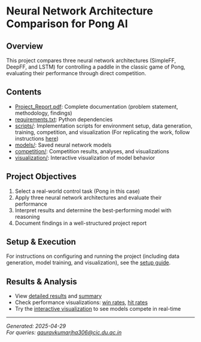 # Neural Network Architecture Comparison for Pong AI

## Overview
This project compares three neural network architectures (SimpleFF, DeepFF, and LSTM) for controlling a paddle in the classic game of Pong, evaluating their performance through direct competition.

## Contents
- [Project_Report.pdf](./Project_Report.pdf): Complete documentation (problem statement, methodology, findings)
- [requirements.txt](./requirements.txt): Python dependencies
- [scripts/](./scripts/): Implementation scripts for environment setup, data generation, training, competition, and visualization (For replicating the work, follow instructions [here](./scripts/instructions.md))
- [models/](./models/): Saved neural network models
- [competition/](./competition/): Competition results, analyses, and visualizations
- [visualization/](./visualization/): Interactive visualization of model behavior

## Project Objectives
1. Select a real-world control task (Pong in this case)
2. Apply three neural network architectures and evaluate their performance
3. Interpret results and determine the best-performing model with reasoning
4. Document findings in a well-structured project report

## Setup & Execution
For instructions on configuring and running the project (including data generation, model training, and visualization), see the [setup guide](./scripts/instructions.md).

## Results & Analysis
- View [detailed results](./competition/results/detailed_results.csv) and [summary](./competition/results/summary_results.csv)
- Check performance visualizations: [win rates](./competition/visualizations/win_rates.png), [hit rates](./competition/visualizations/hit_rates.png)
- Try the [interactive visualization](./visualization/pong_visualization.html) to see models compete in real-time

---
*Generated: 2025-04-29*  
*For queries: gauravkumarjha306@cic.du.ac.in*
